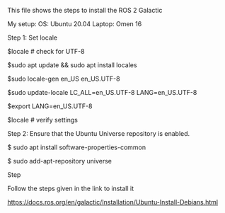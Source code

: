 This file shows the steps to install the ROS 2 Galactic

My setup: 
OS: Ubuntu 20.04
Laptop: Omen 16


Step 1: Set locale

$locale  # check for UTF-8 

$sudo apt update && sudo apt install locales

$sudo locale-gen en_US en_US.UTF-8

$sudo update-locale LC_ALL=en_US.UTF-8 LANG=en_US.UTF-8

$export LANG=en_US.UTF-8

$locale  # verify settings

Step 2: Ensure that the Ubuntu Universe repository is enabled.

$ sudo apt install software-properties-common

$ sudo add-apt-repository universe

Step


Follow the steps given in the link to install it

https://docs.ros.org/en/galactic/Installation/Ubuntu-Install-Debians.html


